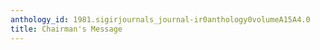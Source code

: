 ```yaml
---
anthology_id: 1981.sigirjournals_journal-ir0anthology0volumeA15A4.0
title: Chairman's Message
---
```

